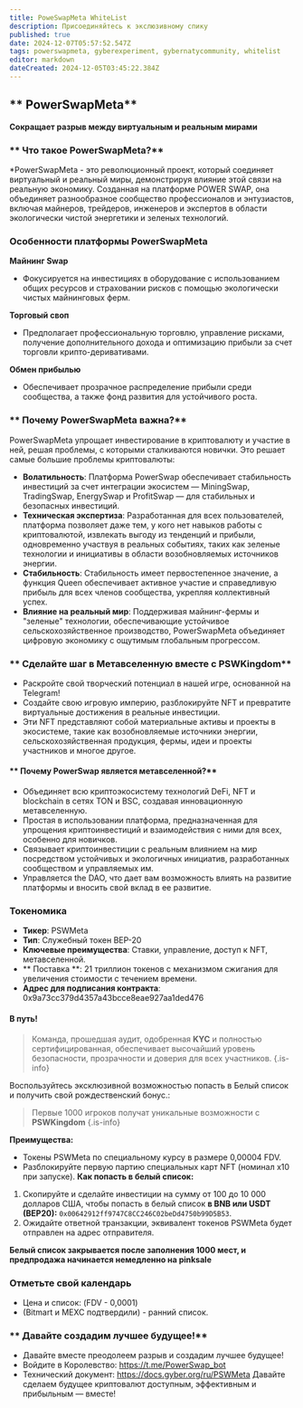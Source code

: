 ```yaml
---
title: PoweSwapMeta WhiteList
description: Присоединяйтесь к экслюзивному спику
published: true
date: 2024-12-07T05:57:52.547Z
tags: powerswapmeta, gyberexperiment, gybernatycommunity, whitelist
editor: markdown
dateCreated: 2024-12-05T03:45:22.384Z
---
```


## ** PowerSwapMeta** 
 **Сокращает разрыв между виртуальным и реальным мирами**

### ** Что такое PowerSwapMeta?**

*PowerSwapMeta - это революционный проект, который соединяет виртуальный и реальный миры, демонстрируя влияние этой связи на реальную экономику. Созданная на платформе POWER SWAP, она объединяет разнообразное сообщество профессионалов и энтузиастов, включая майнеров, трейдеров, инженеров и экспертов в области экологически чистой энергетики и зеленых технологий.

### **Особенности платформы PowerSwapMeta**

 **Майнинг Swap**

* Фокусируется на инвестициях в оборудование с использованием общих ресурсов и страховании рисков с помощью экологически чистых майнинговых ферм.

**Торговый своп**

* Предполагает профессиональную торговлю, управление рисками, получение дополнительного дохода и оптимизацию прибыли за счет торговли крипто-деривативами.

**Обмен прибылью**

* Обеспечивает прозрачное распределение прибыли среди сообщества, а также фонд развития для устойчивого роста.

### ** Почему PowerSwapMeta важна?**

PowerSwapMeta упрощает инвестирование в криптовалюту и участие в ней, решая проблемы, с которыми сталкиваются новички. Это решает самые большие проблемы криптовалюты:

* **Волатильность**: 
Платформа PowerSwap обеспечивает стабильность инвестиций за счет интеграции экосистем — MiningSwap, TradingSwap, EnergySwap и ProfitSwap — для стабильных и безопасных инвестиций.
* **Техническая экспертиза**: 
Разработанная для всех пользователей, платформа позволяет даже тем, у кого нет навыков работы с криптовалютой, извлекать выгоду из тенденций и прибыли, одновременно участвуя в реальных событиях, таких как зеленые технологии и инициативы в области возобновляемых источников энергии.
* **Стабильность**: 
Стабильность имеет первостепенное значение, а функция Queen обеспечивает активное участие и справедливую прибыль для всех членов сообщества, укрепляя коллективный успех.
* **Влияние на реальный мир**: 
Поддерживая майнинг-фермы и "зеленые" технологии, обеспечивающие устойчивое сельскохозяйственное производство, PowerSwapMeta объединяет цифровую экономику с ощутимым глобальным прогрессом.

### ** Сделайте шаг в Метавселенную вместе с PSWKingdom**

* Раскройте свой творческий потенциал в нашей игре, основанной на Telegram!
* Создайте свою игровую империю, разблокируйте NFT и превратите виртуальные достижения в реальные инвестиции.
* Эти NFT представляют собой материальные активы и проекты в экосистеме, такие как возобновляемые источники энергии, сельскохозяйственная продукция, фермы, идеи и проекты участников и многое другое.

#### ** Почему PowerSwap является метавселенной?**

* Объединяет всю криптоэкосистему технологий DeFi, NFT и blockchain в сетях TON и BSC, создавая инновационную метавселенную.
* Простая в использовании платформа, предназначенная для упрощения криптоинвестиций и взаимодействия с ними для всех, особенно для новичков.
* Связывает криптоинвестиции с реальным влиянием на мир посредством устойчивых и экологичных инициатив, разработанных сообществом и управляемых им.
* Управляется the DAO, что дает вам возможность влиять на развитие платформы и вносить свой вклад в ее развитие.

### **Токеномика**


* **Тикер**: PSWMeta
* **Тип**: Служебный токен BEP-20
* **Ключевые преимущества**: Ставки, управление, доступ к NFT, метавселенной.
* ** Поставка **: 21 триллион токенов с механизмом сжигания для увеличения стоимости с течением времени.
* **Адрес для подписания контракта**: 0x9a73cc379d4357a43bcce8eae927aa1ded476

#### **В путь!**

> Команда, прошедшая аудит, одобренная **KYC** и полностью сертифицированная, обеспечивает высочайший уровень безопасности, прозрачности и доверия для всех участников.
{.is-info}

 Воспользуйтесь эксклюзивной возможностью попасть в Белый список и получить свой рождественский бонус.:
> Первые 1000 игроков получат уникальные возможности c **PSWKingdom**
{.is-info}

**Преимущества:**
- Токены PSWMeta по специальному курсу в размере 0,00004 FDV.
- Разблокируйте первую партию специальных карт NFT (номинал x10 при запуске).
**Как попасть в белый список:**
1. Скопируйте и сделайте инвестиции на сумму от 100 до 10 000 долларов США, чтобы попасть в белый список **в BNB или USDT (BEP20):** `0x00642912ff9747C8CC246C02beDd4750b99D5B53`.
2. Ожидайте ответной транзакции, эквивалент токенов PSWMeta будет отправлен на адрес отправителя.

**Белый список закрывается после заполнения 1000 мест, и предпродажа начинается немедленно на pinksale**

### **Отметьте свой календарь**


* Цена и список: (FDV - 0,0001)
* (Bitmart и MEXC подтвердили) - ранний список.

### ** Давайте создадим лучшее будущее!**

* Давайте вместе преодолеем разрыв и создадим лучшее будущее!
* Войдите в Королевство: https://t.me/PowerSwap_bot
* Технический документ: https://docs.gyber.org/ru/PSWMeta 
 Давайте сделаем будущее криптовалют доступным, эффективным и прибыльным — вместе!